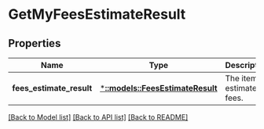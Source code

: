# GetMyFeesEstimateResult

## Properties
Name | Type | Description | Notes
------------ | ------------- | ------------- | -------------
**fees_estimate_result** | [***::models::FeesEstimateResult**](FeesEstimateResult.md) | The item&#39;s estimated fees. | [optional] [default to null]

[[Back to Model list]](../README.md#documentation-for-models) [[Back to API list]](../README.md#documentation-for-api-endpoints) [[Back to README]](../README.md)


